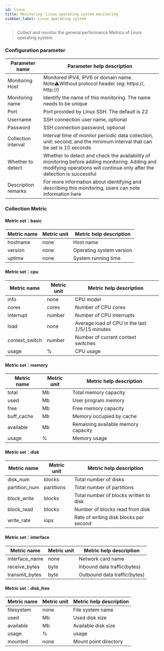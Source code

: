 ```yaml
---
id: linux  
title: Monitoring：Linux operating system monitoring       
sidebar_label: Linux operating system       
---
```


> Collect and monitor the general performance Metrics of Linux operating system.

### Configuration parameter

| Parameter name      | Parameter help description |
| ----------- | ----------- |
| Monitoring Host     | Monitored IPV4, IPV6 or domain name. Note⚠️Without protocol header (eg: https://, http://) |
| Monitoring name     | Identify the name of this monitoring. The name needs to be unique |
| Port        | Port provided by Linux SSH. The default is 22 |
| Username      | SSH connection user name, optional |
| Password       | SSH connection password, optional |
| Collection interval   | Interval time of monitor periodic data collection, unit: second, and the minimum interval that can be set is 10 seconds |
| Whether to detect    | Whether to detect and check the availability of monitoring before adding monitoring. Adding and modifying operations will continue only after the detection is successful |
| Description remarks    | For more information about identifying and describing this monitoring, users can note information here |

### Collection Metric

#### Metric set：basic

| Metric name      | Metric unit | Metric help description |
| ----------- | ----------- | ----------- |
| hostname        | none | Host name |
| version         | none | Operating system version |
| uptime          | none | System running time |

#### Metric set：cpu

| Metric name      | Metric unit | Metric help description |
| ----------- | ----------- | ----------- |
| info           | none | CPU model |
| cores          | cores | Number of CPU cores |
| interrupt      | number | Number of CPU interrupts |
| load           | none | Average load of CPU in the last 1/5/15 minutes |
| context_switch | number | Number of current context switches |
| usage          | %  | CPU usage |  


#### Metric set：memory

| Metric name      | Metric unit | Metric help description |
| ----------- | ----------- | ----------- |
| total         | Mb | Total memory capacity |
| used          | Mb | User program memory |
| free          | Mb | Free memory capacity |
| buff_cache    | Mb | Memory occupied by cache |  
| available     | Mb | Remaining available memory capacity |   
| usage          | %  | Memory usage |  

#### Metric set：disk

| Metric name      | Metric unit | Metric help description |
| ----------- | ----------- | ----------- |
| disk_num       | blocks | Total number of disks |
| partition_num  | partitions | Total number of partitions |
| block_write    | blocks | Total number of blocks written to disk |
| block_read     | blocks | Number of blocks read from disk |  
| write_rate     | iops | Rate of writing disk blocks per second |   

#### Metric set：interface

| Metric name      | Metric unit | Metric help description |
| ----------- | ----------- | ----------- |
| interface_name         | none | Network card name |
| receive_bytes          | byte | Inbound data traffic(bytes)  |
| transmit_bytes         | byte | Outbound data traffic(bytes)  |

#### Metric set：disk_free

| Metric name      | Metric unit | Metric help description |
| ----------- | ----------- | ----------- |
| filesystem     | none  | File system name |
| used           | Mb  | Used disk size |
| available      | Mb  | Available disk size |
| usage          | %   | usage |  
| mounted        | none  | Mount point directory |   
